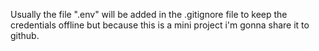 Usually the file ".env" will be added in the .gitignore file to keep the credentials offline but because this is a mini project i'm gonna share it to github.